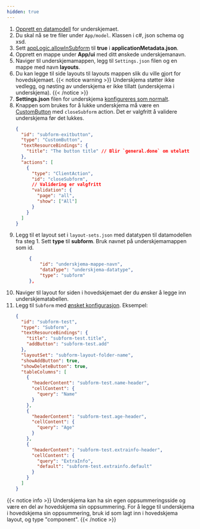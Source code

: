 ```yaml
---
hidden: true
---
```


1. [Opprett en datamodell](../../../reference/data/data-modeling) for underskjemaet.
2. Du skal nå se tre filer under `App/model`. Klassen i c#, json schema og xsd.
3. Sett [appLogic.allowInSubform](../../../../api/models/app-metadata/#applicationlogic) til **true** i **applicationMetadata.json**.
4. Opprett en mappe under **App/ui** med ditt ønskede underskjemanavn.
5. Naviger til underskjemamappen, legg til `Settings.json` filen og en mappe med navn **layouts**.
6. Du kan legge til side layouts til layouts mappen slik du ville gjort for hovedskjemaet.
   {{< notice warning >}}
   Underskjema støtter ikke vedlegg, og nøsting av underskjema er ikke tillatt (underskjema i underskjema).
   {{< /notice >}}
7. **Settings.json** filen for underskjema [konfigureres som normalt](../../../reference/ux/pages/#innstillinger).
8. Knappen som brukes for å lukke underskjema må være en [CustomButton](../../../reference/ux/components/customButton) med `closeSubform` action. Det er valgfritt å validere underskjema før det lukkes.
   ```json
   {
     "id": "subform-exitbutton",
     "type": "CustomButton",
     "textResourceBindings": {
       "title": "The button title" // Blir `general.done` om utelatt
     },
     "actions": [
       {
         "type": "ClientAction",
         "id": "closeSubform",
         // Validering er valgfritt
         "validation": {
           "page": "all",
           "show": ["All"]
         }
       }
     ]
   }
   ```
9. Legg til et layout set i `layout-sets.json` med datatypen til datamodellen fra steg 1. Sett **type** til **subform**. Bruk navnet på underskjemamappen som id.
   ```json
        {
            "id": "underskjema-mappe-navn",
            "dataType": "underskjema-datatype",
            "type": "subform"
        },
   ```
10. Naviger til layout for siden i hovedskjemaet der du ønsker å legge inn underskjematabellen.
11. Legg til `Subform` med [ønsket konfigurasjon](./config-options/). Eksempel:
    ```json
    {
      "id": "subform-test",
      "type": "Subform",
      "textResourceBindings": {
        "title": "subform-test.title",
        "addButton": "subform-test.add"
      },
      "layoutSet": "subform-layout-folder-name",
      "showAddButton": true,
      "showDeleteButton": true,
      "tableColumns": [
        {
          "headerContent": "subform-test.name-header",
          "cellContent": {
            "query": "Name"
          }
        },
        {
          "headerContent": "subform-test.age-header",
          "cellContent": {
            "query": "Age"
          }
        },
        {
          "headerContent": "subform-test.extrainfo-header",
          "cellContent": {
            "query": "ExtraInfo",
            "default": "subform-test.extrainfo.default"
          }
        }
      ]
    }
    ```

{{< notice info >}}
Underskjema kan ha sin egen oppsummeringsside og være en del av hovedskjema sin oppsummering.
For å legge til underskjema i hovedskjema sin oppsummering, bruk id som lagt inn i hovedskjema layout, og type "component".
{{< /notice >}}
